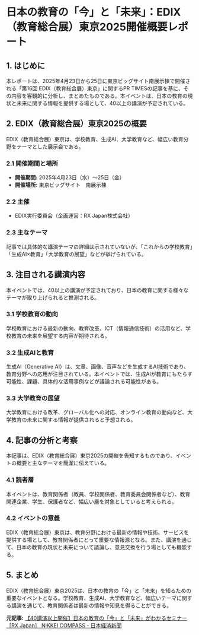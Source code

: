 # 日本の教育の「今」と「未来」：EDIX（教育総合展）東京2025開催概要レポート

## 1. はじめに

本レポートは、2025年4月23日から25日に東京ビッグサイト南展示棟で開催される「第16回 EDIX（教育総合展）東京」に関するPR TIMESの記事を基に、その内容を客観的に分析し、まとめたものである。本イベントは、日本の教育の現状と未来に関する情報を提供する場として、40以上の講演が予定されている。

## 2. EDIX（教育総合展）東京2025の概要

EDIX（教育総合展）東京は、学校教育、生成AI、大学教育など、幅広い教育分野をテーマとした展示会である。

### 2.1 開催期間と場所

* **開催期間:** 2025年4月23日（水）～25日（金）
* **開催場所:** 東京ビッグサイト　南展示棟

### 2.2 主催

* EDIX実行委員会（企画運営：RX Japan株式会社）

### 2.3 主なテーマ

記事では具体的な講演テーマの詳細は示されていないが、「これからの学校教育」「生成AI×教育」「大学教育の展望」などが挙げられている。

## 3. 注目される講演内容

本イベントでは、40以上の講演が予定されており、日本の教育に関する様々なテーマが取り上げられると推測される。

### 3.1 学校教育の動向

学校教育における最新の動向、教育改革、ICT（情報通信技術）の活用など、学校教育の未来を展望する内容が期待される。

### 3.2 生成AIと教育

生成AI（Generative AI）は、文章、画像、音声などを生成するAI技術であり、教育分野への応用が注目されている。本イベントでは、生成AIが教育にもたらす可能性、課題、具体的な活用事例などが議論される可能性がある。

### 3.3 大学教育の展望

大学教育における改革、グローバル化への対応、オンライン教育の動向など、大学教育の未来に関する情報が提供されると予想される。

## 4. 記事の分析と考察

本記事は、EDIX（教育総合展）東京2025の開催を告知するものであり、イベントの概要と主なテーマを簡潔に伝えている。

### 4.1 読者層

本イベントは、教育関係者（教員、学校関係者、教育委員会関係者など）、教育関連企業、学生、保護者など、幅広い層を対象としていると考えられる。

### 4.2 イベントの意義

EDIX（教育総合展）東京は、教育分野における最新の情報や技術、サービスを提供する場として、教育関係者にとって重要な情報源となる。また、講演を通じて、日本の教育の現状と未来について議論し、意見交換を行う場としても機能する。

## 5. まとめ

EDIX（教育総合展）東京2025は、日本の教育の「今」と「未来」を知るための重要なイベントとなる。学校教育、生成AI、大学教育など、幅広いテーマに関する講演を通じて、教育関係者は最新の情報や知見を得ることができる。



**元記事:** [【40講演以上開催】日本の教育の「今」と「未来」がわかるセミナー［RX Japan］ NIKKEI COMPASS - 日本経済新聞](https://www.nikkei.com/compass/content/PRTKDB000001637_000026157/preview)